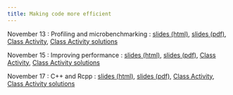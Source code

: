 ```yaml
---
title: Making code more efficient
---
```


November 13
: Profiling and microbenchmarking
  : [slides (html)](https://sta279-f23.github.io/slides/lecture_24.html), [slides (pdf)](https://sta279-f23.github.io/slides/lecture_24.pdf), [Class Activity](https://sta279-f23.github.io/class_activities/ca_lecture_24.html), [Class Activity solutions](https://sta279-f23.github.io/class_activities/ca_lecture_24_solutions.html)
  
November 15
: Improving performance
  : [slides (html)](https://sta279-f23.github.io/slides/lecture_25.html), [slides (pdf)](https://sta279-f23.github.io/slides/lecture_25.pdf), [Class Activity](https://sta279-f23.github.io/class_activities/ca_lecture_25.html), [Class Activity solutions](https://sta279-f23.github.io/class_activities/ca_lecture_25_solutions.html)
  
November 17
: C++ and Rcpp
  : [slides (html)](https://sta279-f23.github.io/slides/lecture_26.html), [slides (pdf)](https://sta279-f23.github.io/slides/lecture_26.pdf), [Class Activity](https://sta279-f23.github.io/class_activities/ca_lecture_26.html), [Class Activity solutions](https://sta279-f23.github.io/class_activities/ca_lecture_26_solutions.html)